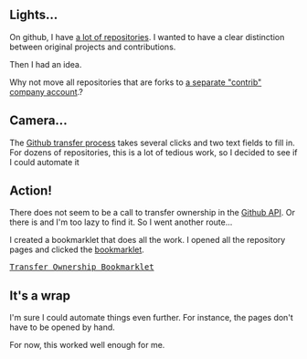 ## Lights...

On github, I have [a lot of repositories](https://github.com/potherca/repositories). I wanted to have a clear distinction between original projects and contributions.

Then I had an idea.

Why not move all repositories that are forks to [a separate "contrib" company account](https://github.com/potherca-contrib).?

## Camera...

The [Github transfer process](https://help.github.com/articles/transferring-a-repository/) takes several clicks and two text fields to fill in. For dozens of repositories, this is a lot of tedious work, so I decided to see if I could automate it

## Action!

There does not seem to be a call to transfer ownership in the [Github API](https://developer.github.com/v3/). Or there is and I'm too lazy to find it. So I went another route...

I created a bookmarklet that does all the work. I opened all the repository pages and clicked the [bookmarklet](https://en.wikipedia.org/wiki/Bookmarklet).

<kbd><a href="javascript:void%20function(){var%20t=$(%22%23rename_field%22).val(),r=$(%22[itemprop=title]%22).text()+%22-contrib%22;$(%22%23transfer_button%22).trigger(%22click%22),$(%22%23confirm_repository_name%22).val(t),$(%22%23confirm_new_owner%22).val(r),$(%22[action*=transfer]%20button[type=submit]%22).removeAttr(%22disabled%22).trigger(%22click%22)}();]">Transfer Ownership Bookmarklet</a></kbd>

## It's a wrap

I'm sure I could automate things even further. For instance, the pages don't have to be opened by hand. 

For now, this worked well enough for me.

